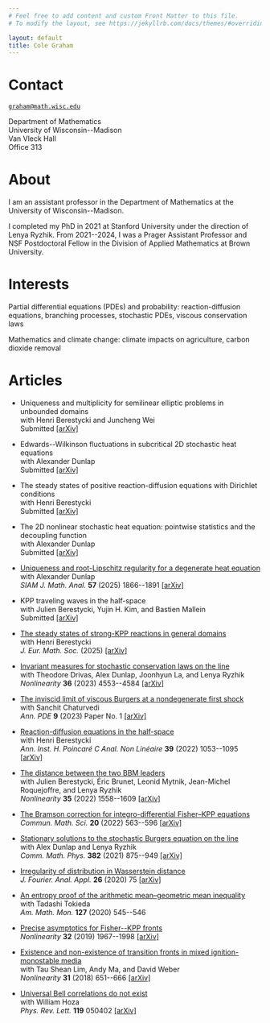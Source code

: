 ```yaml
---
# Feel free to add content and custom Front Matter to this file.
# To modify the layout, see https://jekyllrb.com/docs/themes/#overriding-theme-defaults

layout: default
title: Cole Graham
---
```


# Contact

[``graham@math.wisc.edu``](mailto:graham@math.wisc.edu)

Department of Mathematics  
University of Wisconsin--Madison  
Van Vleck Hall  
Office 313

# About

I am an assistant professor in the Department of Mathematics at the University of Wisconsin--Madison.

I completed my PhD in 2021 at Stanford University under the direction of Lenya Ryzhik.
From 2021--2024, I was a Prager Assistant Professor and NSF Postdoctoral Fellow in the Division of Applied Mathematics at Brown University.

# Interests

Partial differential equations (PDEs) and probability: reaction-diffusion equations, branching processes, stochastic PDEs, viscous conservation laws 

Mathematics and climate change: climate impacts on agriculture, carbon dioxide removal

# Articles

*   Uniqueness and multiplicity for semilinear elliptic problems in unbounded domains  
    with Henri Berestycki and Juncheng Wei  
    Submitted
    [\[arXiv\]](https://arxiv.org/abs/2502.16780)

*   Edwards--Wilkinson fluctuations in subcritical 2D stochastic heat equations  
    with Alexander Dunlap  
    Submitted
    [\[arXiv\]](https://arxiv.org/abs/2405.09520)

*   The steady states of positive reaction-diffusion equations with Dirichlet conditions  
    with Henri Berestycki  
    Submitted
    [\[arXiv\]](https://arxiv.org/abs/2309.16642)

*   The 2D nonlinear stochastic heat equation: pointwise statistics and the decoupling function  
    with Alexander Dunlap  
    Submitted
    [\[arXiv\]](https://arxiv.org/abs/2308.11850)

*   [Uniqueness and root-Lipschitz regularity for a degenerate heat equation](https://epubs.siam.org/doi/full/10.1137/23M1596260)  
    with Alexander Dunlap  
    _SIAM J. Math. Anal._ **57** (2025) 1866--1891
    [\[arXiv\]](https://arxiv.org/abs/2308.11820)

*   KPP traveling waves in the half-space  
    with Julien Berestycki, Yujin H. Kim, and Bastien Mallein  
    Submitted
    [\[arXiv\]](https://arxiv.org/abs/2305.17057)

*   [The steady states of strong-KPP reactions in general domains](https://ems.press/journals/jems/articles/14298496)  
    with Henri Berestycki  
    _J. Eur. Math. Soc._ (2025)
    [\[arXiv\]](https://arxiv.org/abs/2212.06611)

*   [Invariant measures for stochastic conservation laws on the line](https://iopscience.iop.org/article/10.1088/1361-6544/acdb3a)  
    with Theodore Drivas, Alex Dunlap, Joonhyun La, and Lenya Ryzhik  
    _Nonlinearity_ **36** (2023) 4553--4584
    [\[arXiv\]](https://arxiv.org/abs/2201.12641)

*   [The inviscid limit of viscous Burgers at a nondegenerate first shock](https://link.springer.com/article/10.1007/s40818-022-00143-4)  
    with Sanchit Chaturvedi  
    _Ann. PDE_ **9** (2023) Paper No. 1
    [\[arXiv\]](https://arxiv.org/abs/2204.01170)

*   [Reaction-diffusion equations in the half-space](https://ems.press/journals/aihpc/articles/4938802)  
    with Henri Berestycki  
    _Ann. Inst. H. Poincaré C Anal. Non Linéaire_ **39** (2022) 1053--1095
    [\[arXiv\]](https://arxiv.org/abs/2007.13909)

*   [The distance between the two BBM leaders](https://iopscience.iop.org/article/10.1088/1361-6544/ac4a8e)  
    with Julien Berestycki, Éric Brunet, Leonid Mytnik, Jean-Michel Roquejoffre, and Lenya Ryzhik  
    _Nonlinearity_ **35** (2022) 1558--1609
    [\[arXiv\]](https://arxiv.org/abs/2010.10431)

*   [The Bramson correction for integro-differential Fisher–KPP equations](https://www.intlpress.com/site/pub/pages/journals/items/cms/content/vols/0020/0002/a012/)  
    _Commun. Math. Sci._ **20** (2022) 563--596
    [\[arXiv\]](https://arxiv.org/abs/2005.04524)

*   [Stationary solutions to the stochastic Burgers equation on the line](https://link.springer.com/article/10.1007/s00220-021-04025-x)  
    with Alex Dunlap and Lenya Ryzhik  
    _Comm. Math. Phys._ **382** (2021) 875--949
    [\[arXiv\]](https://arxiv.org/abs/1910.07464)

*   [Irregularity of distribution in Wasserstein distance](https://link.springer.com/article/10.1007%2Fs00041-020-09786-y)  
    _J. Fourier. Anal. Appl._ **26** (2020) 75
    [\[arXiv\]](https://arxiv.org/abs/1910.14181)

*   [An entropy proof of the arithmetic mean–geometric mean inequality](https://www.tandfonline.com/doi/full/10.1080/00029890.2020.1738827)  
    with Tadashi Tokieda  
    _Am. Math. Mon._ **127** (2020) 545--546

*   [Precise asymptotics for Fisher--KPP fronts](https://iopscience.iop.org/article/10.1088/1361-6544/aaffe8)  
    _Nonlinearity_ **32** (2019) 1967--1998
    [\[arXiv\]](https://arxiv.org/abs/1712.02472)

*   [Existence and non-existence of transition fronts in mixed ignition-monostable media](https://iopscience.iop.org/article/10.1088/1361-6544/aa952c)  
    with Tau Shean Lim, Andy Ma, and David Weber  
    _Nonlinearity_ **31** (2018) 651--666
    [\[arXiv\]](https://arxiv.org/abs/1705.03563)

*   [Universal Bell correlations do not exist](https://journals.aps.org/prl/abstract/10.1103/PhysRevLett.119.050402)  
    with William Hoza  
    _Phys. Rev. Lett._ **119** 050402
    [\[arXiv\]](https://arxiv.org/abs/1612.05680)